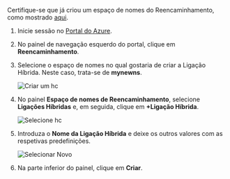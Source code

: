 Certifique-se que já criou um espaço de nomes do Reencaminhamento, como mostrado [aqui][namespace-how-to].

1. Inicie sessão no [Portal do Azure](https://portal.azure.com).
2. No painel de navegação esquerdo do portal, clique em **Reencaminhamento**.
3. Selecione o espaço de nomes no qual gostaria de criar a Ligação Híbrida. Neste caso, trata-se de **mynewns**.
   
    ![Criar um hc](./media/relay-create-hybrid-connection-portal/create-hc-1.png)
4. No painel **Espaço de nomes de Reencaminhamento**, selecione **Ligações Híbridas** e, em seguida, clique em **+Ligação Híbrida**.
   
    ![Selecione hc](./media/relay-create-hybrid-connection-portal/create-hc-2.png)
5. Introduza o **Nome da Ligação Híbrida** e deixe os outros valores com as respetivas predefinições.
   
    ![Selecionar Novo](./media/relay-create-hybrid-connection-portal/create-hc-3.png)
6. Na parte inferior do painel, clique em **Criar**.

[namespace-how-to]: ../articles/service-bus-relay/relay-create-namespace-portal.md 